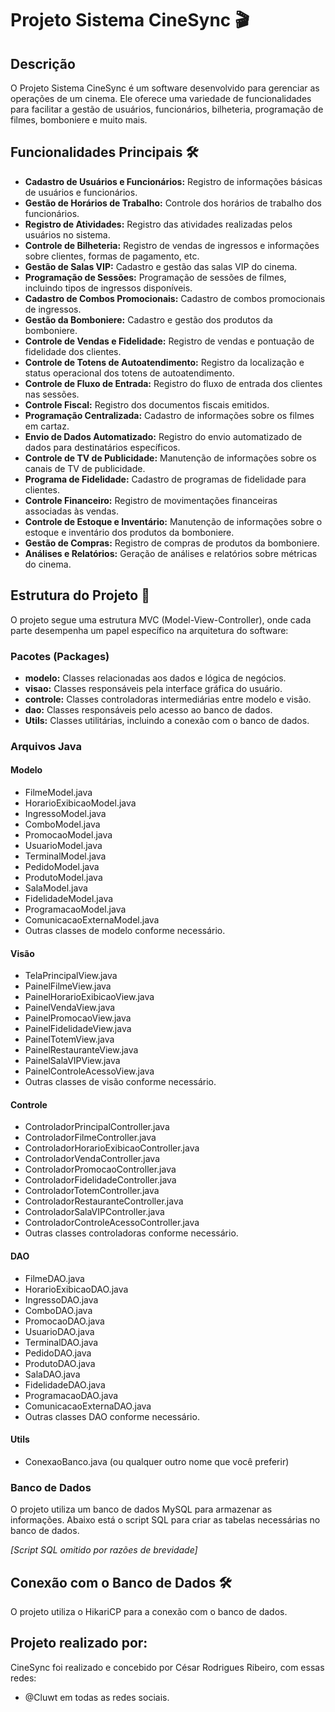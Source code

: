# Projeto Sistema CineSync 🎬

## Descrição
O Projeto Sistema CineSync é um software desenvolvido para gerenciar as operações de um cinema. Ele oferece uma variedade de funcionalidades para facilitar a gestão de usuários, funcionários, bilheteria, programação de filmes, bomboniere e muito mais.

## Funcionalidades Principais 🛠️
- **Cadastro de Usuários e Funcionários:** Registro de informações básicas de usuários e funcionários.
- **Gestão de Horários de Trabalho:** Controle dos horários de trabalho dos funcionários.
- **Registro de Atividades:** Registro das atividades realizadas pelos usuários no sistema.
- **Controle de Bilheteria:** Registro de vendas de ingressos e informações sobre clientes, formas de pagamento, etc.
- **Gestão de Salas VIP:** Cadastro e gestão das salas VIP do cinema.
- **Programação de Sessões:** Programação de sessões de filmes, incluindo tipos de ingressos disponíveis.
- **Cadastro de Combos Promocionais:** Cadastro de combos promocionais de ingressos.
- **Gestão da Bomboniere:** Cadastro e gestão dos produtos da bomboniere.
- **Controle de Vendas e Fidelidade:** Registro de vendas e pontuação de fidelidade dos clientes.
- **Controle de Totens de Autoatendimento:** Registro da localização e status operacional dos totens de autoatendimento.
- **Controle de Fluxo de Entrada:** Registro do fluxo de entrada dos clientes nas sessões.
- **Controle Fiscal:** Registro dos documentos fiscais emitidos.
- **Programação Centralizada:** Cadastro de informações sobre os filmes em cartaz.
- **Envio de Dados Automatizado:** Registro do envio automatizado de dados para destinatários específicos.
- **Controle de TV de Publicidade:** Manutenção de informações sobre os canais de TV de publicidade.
- **Programa de Fidelidade:** Cadastro de programas de fidelidade para clientes.
- **Controle Financeiro:** Registro de movimentações financeiras associadas às vendas.
- **Controle de Estoque e Inventário:** Manutenção de informações sobre o estoque e inventário dos produtos da bomboniere.
- **Gestão de Compras:** Registro de compras de produtos da bomboniere.
- **Análises e Relatórios:** Geração de análises e relatórios sobre métricas do cinema.

## Estrutura do Projeto 📁
O projeto segue uma estrutura MVC (Model-View-Controller), onde cada parte desempenha um papel específico na arquitetura do software:

### Pacotes (Packages)
- **modelo:** Classes relacionadas aos dados e lógica de negócios.
- **visao:** Classes responsáveis pela interface gráfica do usuário.
- **controle:** Classes controladoras intermediárias entre modelo e visão.
- **dao:** Classes responsáveis pelo acesso ao banco de dados.
- **Utils:** Classes utilitárias, incluindo a conexão com o banco de dados.

### Arquivos Java
#### Modelo
- FilmeModel.java
- HorarioExibicaoModel.java
- IngressoModel.java
- ComboModel.java
- PromocaoModel.java
- UsuarioModel.java
- TerminalModel.java
- PedidoModel.java
- ProdutoModel.java
- SalaModel.java
- FidelidadeModel.java
- ProgramacaoModel.java
- ComunicacaoExternaModel.java
- Outras classes de modelo conforme necessário.

#### Visão
- TelaPrincipalView.java
- PainelFilmeView.java
- PainelHorarioExibicaoView.java
- PainelVendaView.java
- PainelPromocaoView.java
- PainelFidelidadeView.java
- PainelTotemView.java
- PainelRestauranteView.java
- PainelSalaVIPView.java
- PainelControleAcessoView.java
- Outras classes de visão conforme necessário.

#### Controle
- ControladorPrincipalController.java
- ControladorFilmeController.java
- ControladorHorarioExibicaoController.java
- ControladorVendaController.java
- ControladorPromocaoController.java
- ControladorFidelidadeController.java
- ControladorTotemController.java
- ControladorRestauranteController.java
- ControladorSalaVIPController.java
- ControladorControleAcessoController.java
- Outras classes controladoras conforme necessário.

#### DAO
- FilmeDAO.java
- HorarioExibicaoDAO.java
- IngressoDAO.java
- ComboDAO.java
- PromocaoDAO.java
- UsuarioDAO.java
- TerminalDAO.java
- PedidoDAO.java
- ProdutoDAO.java
- SalaDAO.java
- FidelidadeDAO.java
- ProgramacaoDAO.java
- ComunicacaoExternaDAO.java
- Outras classes DAO conforme necessário.

#### Utils
- ConexaoBanco.java (ou qualquer outro nome que você preferir)

### Banco de Dados
O projeto utiliza um banco de dados MySQL para armazenar as informações. Abaixo está o script SQL para criar as tabelas necessárias no banco de dados.

*[Script SQL omitido por razões de brevidade]*

## Conexão com o Banco de Dados 🛠️
O projeto utiliza o HikariCP para a conexão com o banco de dados.

## Projeto realizado por:

CineSync foi realizado e concebido por César Rodrigues Ribeiro, com essas redes:

- @Cluwt em todas as redes sociais.